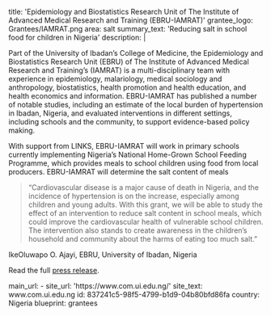 title: 'Epidemiology and Biostatistics Research Unit of The Institute of Advanced Medical Research and Training (EBRU-IAMRAT)'
grantee_logo: Grantees/IAMRAT.png
area: salt
summary_text: 'Reducing salt in school food for children in Nigeria'
description: |
  <p>Part of the University of Ibadan’s College of Medicine, the Epidemiology and Biostatistics Research Unit (EBRU) of The Institute of Advanced Medical Research and Training’s (IAMRAT)  is a multi-disciplinary team with experience in epidemiology, malariology, medical sociology and anthropology, biostatistics, health promotion and health education, and health economics and information. EBRU-IAMRAT has published a number of notable studies, including an estimate of the local burden of hypertension in Ibadan, Nigeria, and evaluated interventions in different settings, including schools and the community, to support evidence-based policy making.
  </p>
  <p>With support from LINKS, EBRU-IAMRAT will work in primary schools currently implementing Nigeria’s National Home-Grown School Feeding Programme, which provides meals to school children using food from local producers. EBRU-IAMRAT will determine the salt content of meals
  </p>
  <blockquote>“Cardiovascular disease is a major cause of death in Nigeria, and the incidence of hypertension is on the increase, especially among children and young adults. With this grant, we will be able to study the effect of an intervention to reduce salt content in school meals, which could improve the cardiovascular health of vulnerable school children. The intervention also stands to create awareness in the children’s household and community about the harms of eating too much salt.”
  </blockquote>
  <p>IkeOluwapo O. Ajayi, EBRU, University of Ibadan, Nigeria
  </p>
  <p>Read the full <a href="https://www.linkscommunity.org/assets/Grantees/iamrat_nigeria_links-grant-press-release-11-2019.pdf" target="_blank">press release</a>.
  </p>
main_url:
  -
    site_url: 'https://www.com.ui.edu.ng/'
    site_text: www.com.ui.edu.ng
id: 837241c5-98f5-4799-b1d9-04b80bfd86fa
country: Nigeria
blueprint: grantees
